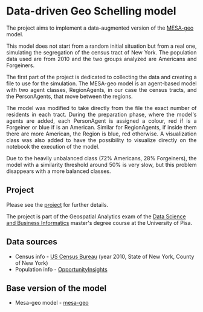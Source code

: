# Data-driven Geo Schelling model

The project aims to implement a data-augmented version of the [MESA-geo](https://mesa-geo.readthedocs.io/en/latest/tutorials/intro_tutorial.html) model.

<p align="justify">
  This model does not start from a random initial situation but from a real one, simulating the segregation of the census tract of New York. 
The population data used are from 2010 and the two groups analyzed are Americans and Forgeiners.
</p>

<p align="justify">
  The first part of the project is dedicated to collecting the data and creating a file to use for the simulation.  
The MESA-geo model is an agent-based model with two agent classes, RegionAgents, in our case the census tracts, and the PersonAgents, that move between the regions.
</p> 

<p align="justify">
  The model was modified to take directly from the file the exact number of residents in each tract. During the preparation phase, where the model's agents are added, each PersonAgent is assigned a colour, red if is a Forgeiner or blue if is an American. Similar for RegionAgents, if inside them there are more American, the Region is blue, red otherwise. A visualization class was also added to have the possibility to visualize directly on the notebook the execution of the model.
</p>

<p align="justify">
  Due to the heavily unbalanced class (72% Americans, 28% Forgeiners), the model with a similarity threshold around 50% is very slow, but this problem disappears with a more balanced classes.
</p>

## Project 
Please see the [project](https://github.com/The-Saba/Geo-Schelling-model/blob/main/Data-driven%20Geo%20Schelling%20model.ipynb) for further details.

The project is part of the Geospatial Analytics exam of the [Data Science and Business Informatics](https://didattica.di.unipi.it/en/master-programme-in-data-science-and-business-informatics/) master's degree course at the University of Pisa.

## Data sources
* Census info - [US Census Bureau](https://www.census.gov/cgi-bin/geo/shapefiles/index.php?year=2010&layergroup=Census+Tracts) (year 2010, State of New York, County of New York)
* Population info - [OpportunityInsights](https://opportunityinsights.org/wp-content/uploads/2018/10/tract_covariates.csv "Direct download")

## Base version of the model
* Mesa-geo model - [mesa-geo](https://github.com/projectmesa/mesa-geo/tree/main/examples/geo_schelling_points)
